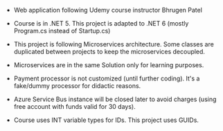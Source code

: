 - Web application following Udemy course instructor Bhrugen Patel

* Course is in .NET 5. This project is adapted to .NET 6 (mostly Program.cs instead of Startup.cs)

* This project is following Microservices architecture. Some classes are duplicated between projects to keep the microservices decoupled.
* Microservices are in the same Solution only for learning purposes.
* Payment processor is not customized (until further coding). It's a fake/dummy processor for didactic reasons.
* Azure Service Bus instance will be closed later to avoid charges (using free account with funds valid for 30 days).
* Course uses INT variable types for IDs. This project uses GUIDs.

